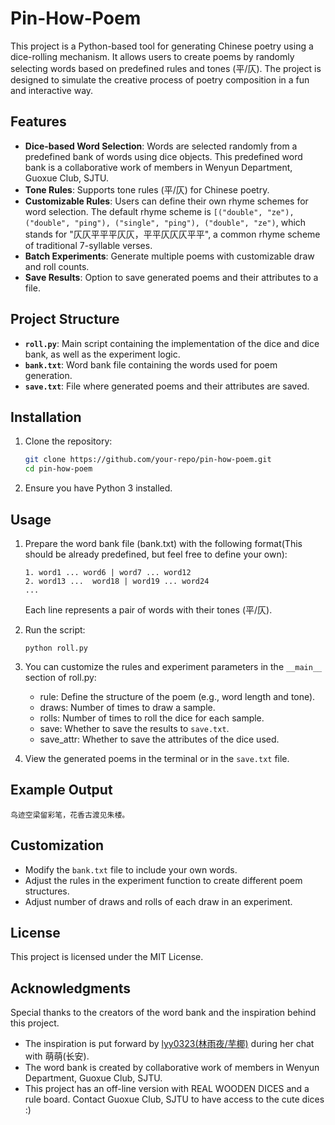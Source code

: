 # Pin-How-Poem

This project is a Python-based tool for generating Chinese poetry using a dice-rolling mechanism. It allows users to create poems by randomly selecting words based on predefined rules and tones (平/仄). The project is designed to simulate the creative process of poetry composition in a fun and interactive way.

## Features

- **Dice-based Word Selection**: Words are selected randomly from a predefined bank of words using dice objects. This predefined word bank is a collaborative work of members in Wenyun Department, Guoxue Club, SJTU.
- **Tone Rules**: Supports tone rules (平/仄) for Chinese poetry.
- **Customizable Rules**: Users can define their own rhyme schemes for word selection. The default rhyme scheme is `[("double", "ze"), ("double", "ping"), ("single", "ping"), ("double", "ze")`, which stands for "仄仄平平平仄仄，平平仄仄仄平平", a common rhyme scheme of traditional 7-syllable verses.
- **Batch Experiments**: Generate multiple poems with customizable draw and roll counts.
- **Save Results**: Option to save generated poems and their attributes to a file.

## Project Structure

- **`roll.py`**: Main script containing the implementation of the dice and dice bank, as well as the experiment logic.
- **`bank.txt`**: Word bank file containing the words used for poem generation.
- **`save.txt`**: File where generated poems and their attributes are saved.

## Installation

1. Clone the repository:

    ```bash
    git clone https://github.com/your-repo/pin-how-poem.git
    cd pin-how-poem
    ```

2. Ensure you have Python 3 installed.

## Usage

1. Prepare the word bank file (bank.txt) with the following format(This should be already predefined, but feel free to define your own):

    ```plaintext
    1. word1 ... word6 | word7 ... word12
    2. word13 ...  word18 | word19 ... word24
    ...
    ```

    Each line represents a pair of words with their tones (平/仄).

2. Run the script:

    ```shell
    python roll.py
    ```

3. You can customize the rules and experiment parameters in the `__main__` section of roll.py:

    - rule: Define the structure of the poem (e.g., word length and tone).
    - draws: Number of times to draw a sample.
    - rolls: Number of times to roll the dice for each sample.
    - save: Whether to save the results to `save.txt`.
    - save_attr: Whether to save the attributes of the dice used.

4. View the generated poems in the terminal or in the `save.txt` file.

## Example Output

```plaintext
鸟迹空梁留彩笔，花香古渡见朱楼。
```

## Customization

- Modify the `bank.txt` file to include your own words.
- Adjust the rules in the experiment function to create different poem structures.
- Adjust number of draws and rolls of each draw in an experiment.

## License

This project is licensed under the MIT License.

## Acknowledgments

Special thanks to the creators of the word bank and the inspiration behind this project.

- The inspiration is put forward by [lyy0323(林雨夜/芋椰)](https://github.com/lyy0323/) during her chat with 萌萌(长安).
- The word bank is created by collaborative work of members in Wenyun Department, Guoxue Club, SJTU.
- This project has an off-line version with REAL WOODEN DICES and a rule board. Contact Guoxue Club, SJTU to have access to the cute dices :)
